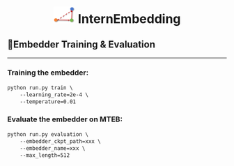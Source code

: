 <h1 align="center"> <img src="./resets/images/embedder_triangle2.png" alt="Editor" width="50"> InternEmbedding </h1>

## 🚀Embedder Training & Evaluation
-------
### Training the embedder:
```shell
python run.py train \
    --learning_rate=2e-4 \
    --temperature=0.01
```

### Evaluate the embedder on MTEB:
```shell
python run.py evaluation \
    --embedder_ckpt_path=xxx \
    --embedder_name=xxx \
    --max_length=512
```